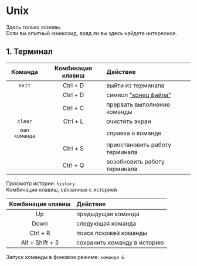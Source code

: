 # Unix

Здесь только основы. <br>
Если вы опытный юниксоид, вряд ли вы здесь найдете интересное.

## 1. Терминал

|   Команда   | Комбинация клавиш | Действие                        |
|   :----:    |      :----:       | :---                            |
|   `exit`    |     Ctrl + D      | выйти из терминала              |
|             |     Ctrl + D      | символ ["конец файла"](https://ru.wikipedia.org/wiki/EOF)|
|             |     Ctrl + C      | прервать выполнение команды     |
|   `clear`   |     Ctrl + L      | очистить экран                  |
|`man команда`|                   | справка о команде               |
|             |     Ctrl + S      | приостановить работу терминала  |
|             |     Ctrl + Q      | возобновить работу терминала    |

Просмотр истории: `history` <br>
Комбинации клавиш, связанные с историей

| Комбинация клавиш | Действие                     |
|      :----:       | :---                         |
|        Up         | предыдущая команда           |
|       Down        | следующая команда            |
|     Ctrl + R      | поиск похожей команды        |
|  Alt + Shift + 3  | сохранить команду в историю  |


Запуск команды в фоновом режиме: `команда &`
